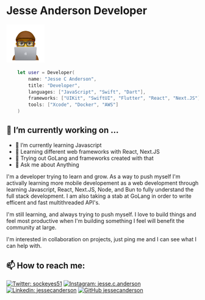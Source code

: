 # Jesse Anderson Developer

<img src="https://github.com/jessecanderson/jessecanderson/blob/master/images/JesseAtMac.png" width="100">

```Swift
    let user = Developer(
        name: "Jesse C Anderson",
        title: "Developer",
        languages: ["JavaScript", "Swift", "Dart"],
        frameworks: ["UIKit", "SwiftUI", "Flutter", "React", "Next.JS"]
        tools: ["Xcode", "Docker", "AWS"]
    )
```

## 🔭 I’m currently working on ...
- 🌱 I’m currently learning Javascript
- 🌱 Learning different web frameworks with React, Next.JS
- 🌱 Trying out GoLang and frameworks created with that
- 💬 Ask me about Anything

I'm a developer trying to learn and grow. As a way to push myself I'm activally learning more mobile developement as a web development through learning Javascript, React, Next.JS, Node, and Bun to fully understand the full stack development. I am also taking a stab at GoLang in order to write efficent and fast multithreaded API's. 

I'm still learning, and always trying to push myself. I love to build things and feel most productive when I'm building something I feel will benefit the community at large.

I'm interested in collaboration on projects, just ping me and I can see what I can help with.

## 📫 How to reach me:
[![Twitter: sockeyes51](https://img.shields.io/twitter/follow/sockeyes51?label=sockeyes51&style=social)](https://twitter.com/sockeyes51)
[![Instagram: jesse.c.anderson](https://img.shields.io/badge/jesse.c.anderson-lightgrey?style=flat-square&logo=Instagram&link=https://www.instagram.com/jesse.c.anderson/)](https://www.instagram.com/jesse.c.anderson/)
[![Linkedin: jessecanderson](https://img.shields.io/badge/-jessecanderson-blue?style=flat-square&logo=Linkedin&logoColor=white&link=https://www.linkedin.com/in/jessecanderson/)](https://www.linkedin.com/in/jessecanderson/)
[![GitHub jessecanderson](https://img.shields.io/github/followers/jessecanderson?label=follow&style=social)](https://github.com/jessecanderson)
<!--
**jessecanderson/jessecanderson** is a ✨ _special_ ✨ repository because its `README.md` (this file) appears on your GitHub profile.

Here are some ideas to get you started:

- 🔭 I’m currently working on ...
- 🌱 I’m currently learning ...
- 👯 I’m looking to collaborate on ...
- 🤔 I’m looking for help with ...
- 💬 Ask me about ...
- 📫 How to reach me: ...
- 😄 Pronouns: ...
- ⚡ Fun fact: ...

/![Jesse Image](https://github.com/jessecanderson/jessecanderson/blob/master/images/JesseAtMac.png)
-->
